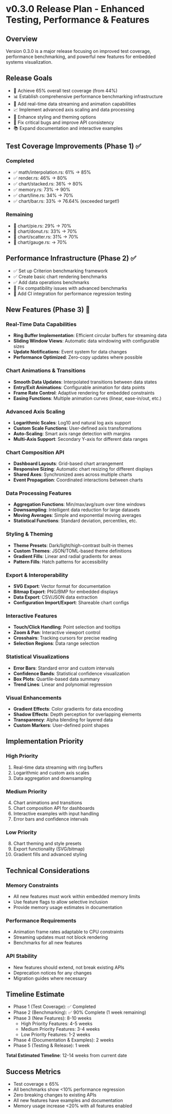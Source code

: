 # v0.3.0 Release Plan - Enhanced Testing, Performance & Features

## Overview
Version 0.3.0 is a major release focusing on improved test coverage, performance benchmarking, and powerful new features for embedded systems visualization.

## Release Goals
- 🎯 Achieve 65% overall test coverage (from 44%)
- 📊 Establish comprehensive performance benchmarking infrastructure
- 🚀 Add real-time data streaming and animation capabilities
- 📈 Implement advanced axis scaling and data processing
- 🎨 Enhance styling and theming options
- 🔧 Fix critical bugs and improve API consistency
- 📚 Expand documentation and interactive examples

## Test Coverage Improvements (Phase 1) ✅
### Completed
- ✅ math/interpolation.rs: 61% → 85%
- ✅ render.rs: 46% → 80%
- ✅ chart/stacked.rs: 36% → 80%
- ✅ memory.rs: 73% → 90%
- ✅ chart/line.rs: 34% → 70%
- ✅ chart/bar.rs: 33% → 76.64% (exceeded target!)

### Remaining
- 🔄 chart/pie.rs: 29% → 70%
- 🔄 chart/donut.rs: 33% → 70%
- 🔄 chart/scatter.rs: 31% → 70%
- 🔄 chart/gauge.rs: → 70%

## Performance Infrastructure (Phase 2) ✅
- ✅ Set up Criterion benchmarking framework
- ✅ Create basic chart rendering benchmarks
- ✅ Add data operations benchmarks
- 🔄 Fix compatibility issues with advanced benchmarks
- 🔄 Add CI integration for performance regression testing

## New Features (Phase 3) 🚀

### Real-Time Data Capabilities
- **Ring Buffer Implementation**: Efficient circular buffers for streaming data
- **Sliding Window Views**: Automatic data windowing with configurable sizes
- **Update Notifications**: Event system for data changes
- **Performance Optimized**: Zero-copy updates where possible

### Chart Animations & Transitions
- **Smooth Data Updates**: Interpolated transitions between data states
- **Entry/Exit Animations**: Configurable animation for data points
- **Frame Rate Control**: Adaptive rendering for embedded constraints
- **Easing Functions**: Multiple animation curves (linear, ease-in/out, etc.)

### Advanced Axis Scaling
- **Logarithmic Scales**: Log10 and natural log axis support
- **Custom Scale Functions**: User-defined axis transformations
- **Auto-Scaling**: Smart axis range detection with margins
- **Multi-Axis Support**: Secondary Y-axis for different data ranges

### Chart Composition API
- **Dashboard Layouts**: Grid-based chart arrangement
- **Responsive Sizing**: Automatic chart resizing for different displays
- **Shared Axes**: Synchronized axes across multiple charts
- **Event Propagation**: Coordinated interactions between charts

### Data Processing Features
- **Aggregation Functions**: Min/max/avg/sum over time windows
- **Downsampling**: Intelligent data reduction for large datasets
- **Moving Averages**: Simple and exponential moving averages
- **Statistical Functions**: Standard deviation, percentiles, etc.

### Styling & Theming
- **Theme Presets**: Dark/light/high-contrast built-in themes
- **Custom Themes**: JSON/TOML-based theme definitions
- **Gradient Fills**: Linear and radial gradients for areas
- **Pattern Fills**: Hatch patterns for accessibility

### Export & Interoperability
- **SVG Export**: Vector format for documentation
- **Bitmap Export**: PNG/BMP for embedded displays
- **Data Export**: CSV/JSON data extraction
- **Configuration Import/Export**: Shareable chart configs

### Interactive Features
- **Touch/Click Handling**: Point selection and tooltips
- **Zoom & Pan**: Interactive viewport control
- **Crosshairs**: Tracking cursors for precise reading
- **Selection Regions**: Data range selection

### Statistical Visualizations
- **Error Bars**: Standard error and custom intervals
- **Confidence Bands**: Statistical confidence visualization
- **Box Plots**: Quartile-based data summary
- **Trend Lines**: Linear and polynomial regression

### Visual Enhancements
- **Gradient Effects**: Color gradients for data encoding
- **Shadow Effects**: Depth perception for overlapping elements
- **Transparency**: Alpha blending for layered data
- **Custom Markers**: User-defined point shapes

## Implementation Priority

### High Priority
1. Real-time data streaming with ring buffers
2. Logarithmic and custom axis scales
3. Data aggregation and downsampling

### Medium Priority
4. Chart animations and transitions
5. Chart composition API for dashboards
6. Interactive examples with input handling
7. Error bars and confidence intervals

### Low Priority
8. Chart theming and style presets
9. Export functionality (SVG/bitmap)
10. Gradient fills and advanced styling

## Technical Considerations

### Memory Constraints
- All new features must work within embedded memory limits
- Use feature flags to allow selective inclusion
- Provide memory usage estimates in documentation

### Performance Requirements
- Animation frame rates adaptable to CPU constraints
- Streaming updates must not block rendering
- Benchmarks for all new features

### API Stability
- New features should extend, not break existing APIs
- Deprecation notices for any changes
- Migration guides where necessary

## Timeline Estimate
- Phase 1 (Test Coverage): ✅ Completed
- Phase 2 (Benchmarking): ✅ 90% Complete (1 week remaining)
- Phase 3 (New Features): 8-10 weeks
  - High Priority Features: 4-5 weeks
  - Medium Priority Features: 3-4 weeks
  - Low Priority Features: 1-2 weeks
- Phase 4 (Documentation & Examples): 2 weeks
- Phase 5 (Testing & Release): 1 week

**Total Estimated Timeline**: 12-14 weeks from current date

## Success Metrics
- Test coverage ≥ 65%
- All benchmarks show <10% performance regression
- Zero breaking changes to existing APIs
- All new features have examples and documentation
- Memory usage increase <20% with all features enabled